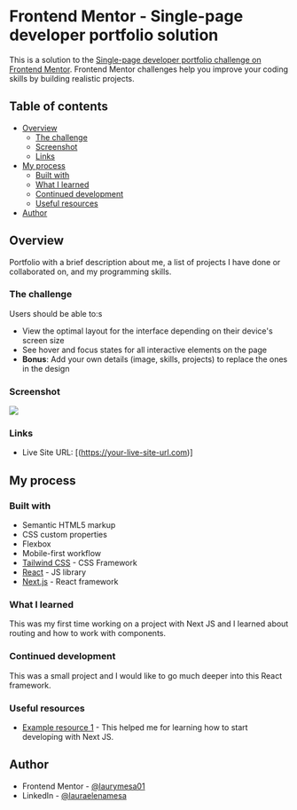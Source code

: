 # Frontend Mentor - Single-page developer portfolio solution

This is a solution to the [Single-page developer portfolio challenge on Frontend Mentor](https://www.frontendmentor.io/challenges/singlepage-developer-portfolio-bBVj2ZPi-x). Frontend Mentor challenges help you improve your coding skills by building realistic projects. 

## Table of contents

- [Overview](#overview)
  - [The challenge](#the-challenge)
  - [Screenshot](#screenshot)
  - [Links](#links)
- [My process](#my-process)
  - [Built with](#built-with)
  - [What I learned](#what-i-learned)
  - [Continued development](#continued-development)
  - [Useful resources](#useful-resources)
- [Author](#author)

## Overview

Portfolio with a brief description about me, a list of projects I have done or collaborated on, and my programming skills.

### The challenge

Users should be able to:s

- View the optimal layout for the interface depending on their device's screen size
- See hover and focus states for all interactive elements on the page
- **Bonus**: Add your own details (image, skills, projects) to replace the ones in the design

### Screenshot

![](./screenshot.jpg)

### Links

- Live Site URL: [(https://your-live-site-url.com)]

## My process

### Built with

- Semantic HTML5 markup
- CSS custom properties
- Flexbox
- Mobile-first workflow
- [Tailwind CSS](https://tailwindcss.com/) - CSS Framework
- [React](https://reactjs.org/) - JS library
- [Next.js](https://nextjs.org/) - React framework


### What I learned

This was my first time working on a project with Next JS and I learned about routing and how to work with components.


### Continued development

This was a small project and I would like to go much deeper into this React framework.

### Useful resources

- [Example resource 1](https://nextjs.org/docs) - This helped me for learning how to start developing with Next JS.

## Author

- Frontend Mentor - [@laurymesa01](https://www.frontendmentor.io/profile/laurymesa01)
- LinkedIn - [@lauraelenamesa](https://www.linkedin.com/in/lauraelenamesa/)

